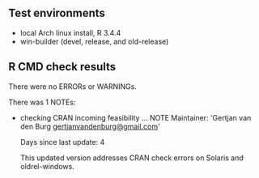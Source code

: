 ## Test environments
* local Arch linux install, R 3.4.4
* win-builder (devel, release, and old-release)

## R CMD check results
There were no ERRORs or WARNINGs.

There was 1 NOTEs:

* checking CRAN incoming feasibility ... NOTE
  Maintainer: 'Gertjan van den Burg <gertjanvandenburg@gmail.com>'

  Days since last update: 4


  This updated version addresses CRAN check errors on Solaris and 
  oldrel-windows.
